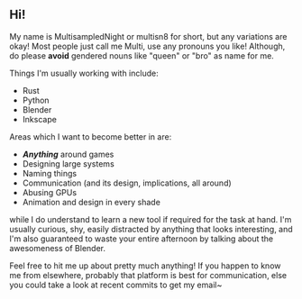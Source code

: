 ## Hi!

My name is MultisampledNight or multisn8 for short, but any variations are okay!
Most people just call me Multi, use any pronouns you like! Although, do please
**avoid** gendered nouns like "queen" or "bro" as name for me.

Things I'm usually working with include:

- Rust
- Python
- Blender
- Inkscape

Areas which I want to become better in are:

- ***Anything*** around games
- Designing large systems
- Naming things
- Communication (and its design, implications, all around)
- Abusing GPUs
- Animation and design in every shade

while I do understand to learn a new tool if required for the task at hand. I'm
usually curious, shy, easily distracted by anything that looks interesting, and
I'm also guaranteed to waste your entire afternoon by talking about the
awesomeness of Blender.

Feel free to hit me up about pretty much anything! If you happen to know me from
elsewhere, probably that platform is best for communication, else you could take
a look at recent commits to get my email~

